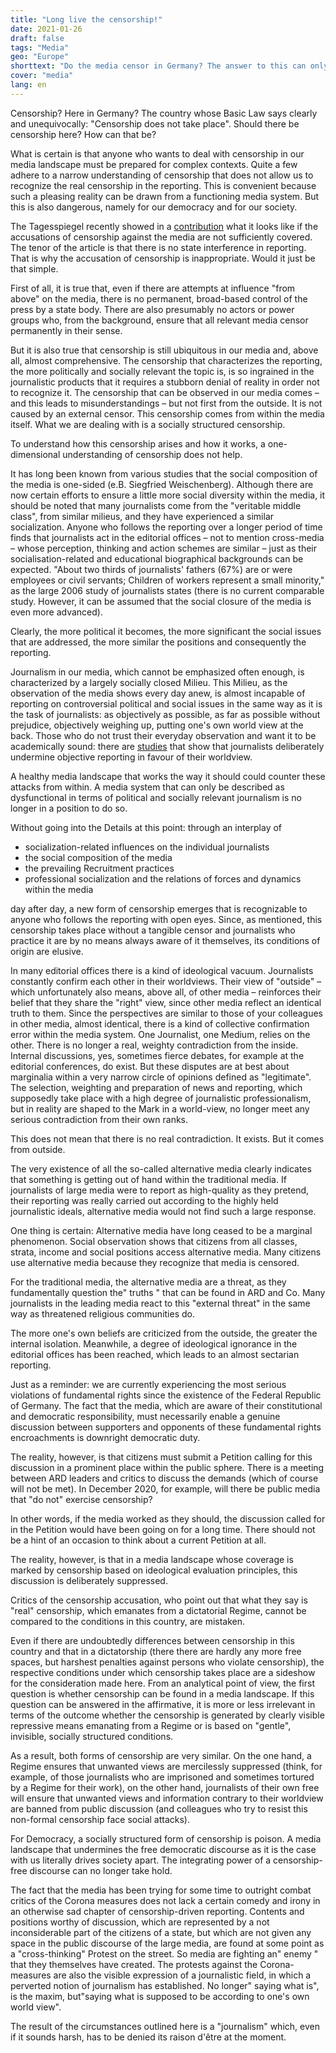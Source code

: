```yaml
---
title: "Long live the censorship!"
date: 2021-01-26
draft: false
tags: "Media"
geo: "Europe"
shorttext: "Do the media censor in Germany? The answer to this can only be: Of course. Censorship takes place. Far-reaching that our democratic and social structure has been damaged"
cover: "media"
lang: en
---
```


Censorship? Here in Germany? The country whose Basic Law says clearly and unequivocally: "Censorship does not take place". Should there be censorship here? How can that be?

What is certain is that anyone who wants to deal with censorship in our media landscape must be prepared for complex contexts. Quite a few adhere to a narrow understanding of censorship that does not allow us to recognize the real censorship in the reporting. This is convenient because such a pleasing reality can be drawn from a functioning media system. But this is also dangerous, namely for our democracy and for our society.

The Tagesspiegel recently showed in a [contribution](https://www.tagesspiegel.de/politik/arbeit-der-community-redaktion-warum-der-zensurvorwurf-nicht-greift/26710780.html "Warum der Zensurvorwurf nicht greift") what it looks like if the accusations of censorship against the media are not sufficiently covered. The tenor of the article is that there is no state interference in reporting. That is why the accusation of censorship is inappropriate. Would it just be that simple.

First of all, it is true that, even if there are attempts at influence "from above" on the media, there is no permanent, broad-based control of the press by a state body. There are also presumably no actors or power groups who, from the background, ensure that all relevant media censor permanently in their sense.

But it is also true that censorship is still ubiquitous in our media and, above all, almost comprehensive. The censorship that characterizes the reporting, the more politically and socially relevant the topic is, is so ingrained in the journalistic products that it requires a stubborn denial of reality in order not to recognize it. The censorship that can be observed in our media comes – and this leads to misunderstandings – but not first from the outside. It is not caused by an external censor. This censorship comes from within the media itself. What we are dealing with is a socially structured censorship.

To understand how this censorship arises and how it works, a one-dimensional understanding of censorship does not help.

It has long been known from various studies that the social composition of the media is one-sided (e.B. Siegfried Weischenberg). Although there are now certain efforts to ensure a little more social diversity within the media, it should be noted that many journalists come from the "veritable middle class", from similar milieus, and they have experienced a similar socialization. Anyone who follows the reporting over a longer period of time finds that journalists act in the editorial offices – not to mention cross-media – whose perception, thinking and action schemes are similar – just as their socialisation-related and educational biographical backgrounds can be expected. "About two thirds of journalists' fathers (67%) are or were employees or civil servants; Children of workers represent a small minority," as the large 2006 study of journalists states (there is no current comparable study. However, it can be assumed that the social closure of the media is even more advanced).

Clearly, the more political it becomes, the more significant the social issues that are addressed, the more similar the positions and consequently the reporting.

Journalism in our media, which cannot be emphasized often enough, is characterized by a largely socially closed Milieu. This Milieu, as the observation of the media shows every day anew, is almost incapable of reporting on controversial political and social issues in the same way as it is the task of journalists: as objectively as possible, as far as possible without prejudice, objectively weighing up, putting one's own world view at the back. Those who do not trust their everyday observation and want it to be academically sound: there are [studies](https://www.heise.de/tp/features/Der-Journalismus-muss-sich-der-Diskussion-um-Objektivitaet-stellen-3369820.html "Der Journalismus muss sich der Diskussion um Objektivität stellen") that show that journalists deliberately undermine objective reporting in favour of their worldview.

A healthy media landscape that works the way it should could counter these attacks from within. A media system that can only be described as dysfunctional in terms of political and socially relevant journalism is no longer in a position to do so.

Without going into the Details at this point: through an interplay of

  - socialization-related influences on the individual journalists
  - the social composition of the media
  - the prevailing Recruitment practices
  - professional socialization and the relations of forces and dynamics within the media

day after day, a new form of censorship emerges that is recognizable to anyone who follows the reporting with open eyes. Since, as mentioned, this censorship takes place without a tangible censor and journalists who practice it are by no means always aware of it themselves, its conditions of origin are elusive.

In many editorial offices there is a kind of ideological vacuum. Journalists constantly confirm each other in their worldviews. Their view of "outside" – which unfortunately also means, above all, of other media – reinforces their belief that they share the "right" view, since other media reflect an identical truth to them. Since the perspectives are similar to those of your colleagues in other media, almost identical, there is a kind of collective confirmation error within the media system. One Journalist, one Medium, relies on the other. There is no longer a real, weighty contradiction from the inside. Internal discussions, yes, sometimes fierce debates, for example at the editorial conferences, do exist. But these disputes are at best about marginalia within a very narrow circle of opinions defined as "legitimate". The selection, weighting and preparation of news and reporting, which supposedly take place with a high degree of journalistic professionalism, but in reality are shaped to the Mark in a world-view, no longer meet any serious contradiction from their own ranks.

This does not mean that there is no real contradiction. It exists. But it comes from outside.

The very existence of all the so-called alternative media clearly indicates that something is getting out of hand within the traditional media. If journalists of large media were to report as high-quality as they pretend, their reporting was really carried out according to the highly held journalistic ideals, alternative media would not find such a large response.

One thing is certain: Alternative media have long ceased to be a marginal phenomenon. Social observation shows that citizens from all classes, strata, income and social positions access alternative media. Many citizens use alternative media because they recognize that media is censored.

For the traditional media, the alternative media are a threat, as they fundamentally question the" truths " that can be found in ARD and Co. Many journalists in the leading media react to this "external threat" in the same way as threatened religious communities do.

The more one's own beliefs are criticized from the outside, the greater the internal isolation. Meanwhile, a degree of ideological ignorance in the editorial offices has been reached, which leads to an almost sectarian reporting.

Just as a reminder: we are currently experiencing the most serious violations of fundamental rights since the existence of the Federal Republic of Germany. The fact that the media, which are aware of their constitutional and democratic responsibility, must necessarily enable a genuine discussion between supporters and opponents of these fundamental rights encroachments is downright democratic duty.

The reality, however, is that citizens must submit a Petition calling for this discussion in a prominent place within the public sphere. There is a meeting between ARD leaders and critics to discuss the demands (which of course will not be met). In December 2020, for example, will there be public media that "do not" exercise censorship?

In other words, if the media worked as they should, the discussion called for in the Petition would have been going on for a long time. There should not be a hint of an occasion to think about a current Petition at all.

The reality, however, is that in a media landscape whose coverage is marked by censorship based on ideological evaluation principles, this discussion is deliberately suppressed.

Critics of the censorship accusation, who point out that what they say is "real" censorship, which emanates from a dictatorial Regime, cannot be compared to the conditions in this country, are mistaken.

Even if there are undoubtedly differences between censorship in this country and that in a dictatorship (there there are hardly any more free spaces, but harshest penalties against persons who violate censorship), the respective conditions under which censorship takes place are a sideshow for the consideration made here. From an analytical point of view, the first question is whether censorship can be found in a media landscape. If this question can be answered in the affirmative, it is more or less irrelevant in terms of the outcome whether the censorship is generated by clearly visible repressive means emanating from a Regime or is based on "gentle", invisible, socially structured conditions.

As a result, both forms of censorship are very similar. On the one hand, a Regime ensures that unwanted views are mercilessly suppressed (think, for example, of those journalists who are imprisoned and sometimes tortured by a Regime for their work), on the other hand, journalists of their own free will ensure that unwanted views and information contrary to their worldview are banned from public discussion (and colleagues who try to resist this non-formal censorship face social attacks).

For Democracy, a socially structured form of censorship is poison. A media landscape that undermines the free democratic discourse as it is the case with us literally drives society apart. The integrating power of a censorship-free discourse can no longer take hold.

The fact that the media has been trying for some time to outright combat critics of the Corona measures does not lack a certain comedy and irony in an otherwise sad chapter of censorship-driven reporting. Contents and positions worthy of discussion, which are represented by a not inconsiderable part of the citizens of a state, but which are not given any space in the public discourse of the large media, are found at some point as a "cross-thinking" Protest on the street. So media are fighting an" enemy " that they themselves have created. The protests against the Corona-measures are also the visible expression of a journalistic field, in which a perverted notion of journalism has established. No longer" saying what is", is the maxim, but"saying what is supposed to be according to one's own world view".

The result of the circumstances outlined here is a "journalism" which, even if it sounds harsh, has to be denied its raison d'être at the moment.
